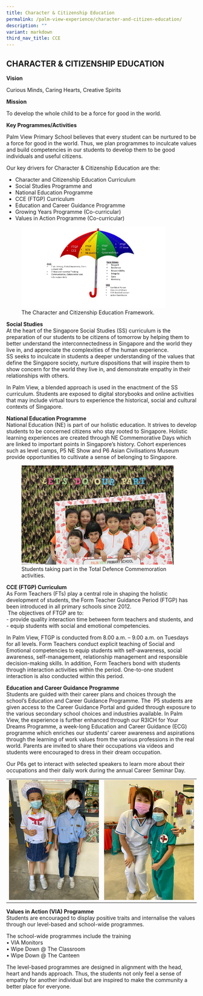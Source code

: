 ```yaml
---
title: Character & Citizenship Education
permalink: /palm-view-experience/character-and-citizen-education/
description: ""
variant: markdown
third_nav_title: CCE
---
```

## CHARACTER &amp; CITIZENSHIP EDUCATION

**Vision**

Curious Minds, Caring Hearts, Creative Spirits

**Mission**&nbsp;

To develop the whole child to be a force for good in the world.

**Key Programmes/Activities**&nbsp;

Palm View Primary School believes that every student can be nurtured to be a force for good in the world. Thus, we plan programmes to inculcate values and build competencies in our students to develop them to be good individuals and useful citizens.

Our key drivers for Character &amp; Citizenship Education are the: <br>
* Character and Citizenship Education Curriculum
* Social Studies Programme and
* National Education Programme
* CCE (FTGP) Curriculum
* Education and Career Guidance Programme
* Growing Years Programme (Co-curricular)
* Values in Action Programme (Co-curricular)

<figure>
<img src="/images/Slide1.jpg" style="width:90%">
<figcaption>The Character and Citizenship Education Framework.
 </figcaption>
</figure>

**Social Studies** <br>
At the heart of the Singapore Social Studies (SS) curriculum is the preparation of our students to be citizens of tomorrow by helping them to better understand the interconnectedness in Singapore and the world they live in, and appreciate the complexities of the human experience. <br>
SS seeks to inculcate in students a deeper understanding of the values that define the Singapore society, nurture dispositions that will inspire them to show concern for the world they live in, and demonstrate empathy in their relationships with others.

In Palm View, a blended approach is used in the enactment of the SS curriculum. Students are exposed to digital storybooks and online activities that may include virtual tours to experience the historical, social and cultural contexts of Singapore.

**National Education Programme** <br>
National Education (NE) is part of our holistic education. It strives to develop students to be concerned citizens who stay rooted to Singapore. Holistic learning experiences are created through NE Commemorative Days which are linked to important points in Singapore’s history. Cohort experiences such as level camps, P5 NE Show and P6 Asian Civilisations Museum provide opportunities to cultivate a sense of belonging to Singapore.

<figure>
<img src="/images/NE Commemorative.jpg" style="width:95%">
<figcaption>Students taking part in the Total Defence Commemoration activities.
 </figcaption>
</figure>

**CCE (FTGP) Curriculum** <br>
As Form Teachers (FTs) play a central role in shaping the holistic development of students, the Form Teacher Guidance Period (FTGP) has been introduced in all primary schools since 2012. <br>
&nbsp;The objectives of FTGP are to:&nbsp;<br>
\- provide quality interaction time between form teachers and students, and <br>
\- equip students with social and emotional competencies.

In Palm View, FTGP is conducted from 8.00 a.m. – 9.00 a.m. on Tuesdays for all levels. Form Teachers conduct explicit teaching of Social and Emotional competencies to equip students with self-awareness, social awareness, self-management, relationship management and responsible decision-making skills. In addition, Form Teachers bond with students through interaction activities within the period. One-to-one student interaction is also conducted within this period.

**Education and Career Guidance Programme** <br>
Students are guided with their career plans and choices through the school’s Education and Career Guidance Programme. The&nbsp; P5 students are given access to the Career Guidance Portal and guided through exposure to the various secondary school choices and industries available. In Palm View, the experience is further enhanced through our R3ICH for Your Dreams Programme, a week-long Education and Career Guidance (ECG) programme which enriches our students’ career awareness and aspirations through the learning of work values from the various professions in the real world. Parents are invited to share their occupations via videos and students were encouraged to dress in their dream occupation.

Our P6s get to interact with selected speakers to learn more about their occupations and their daily work during the annual Career Seminar Day.

<table>
	<tbody><tr>
		<td><img src="/images/R3ich for Your Dream.jpeg"></td>
		<td><img src="/images/R3ich for your dream3.jpeg"></td>
	</tr>
</tbody></table>

**Values in Action (VIA) Programme** <br>
Students are encouraged to display positive traits and internalise the values through our level-based and school-wide programmes.&nbsp;

The school-wide programmes include the training&nbsp;<br>
• VIA Monitors <br>
• Wipe Down @ The Classroom <br>
• Wipe Down @ The Canteen <br>

The level-based programmes are designed in alignment with the head, heart and hands approach. Thus, the students not only feel a sense of empathy for another individual but are inspired to make the community a better place for everyone.